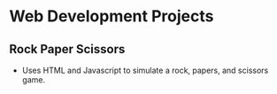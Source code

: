 # Web Development Projects

## Rock Paper Scissors

- Uses HTML and Javascript to simulate a rock, papers, and scissors game.